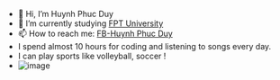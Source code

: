 - 👋 Hi, I’m Huynh Phuc Duy
- 🌱 I’m currently studying [FPT University](https://fpt.edu.vn/) 
- 📫 How to reach me: [FB-Huynh Phuc Duy](https://www.facebook.com/duyhp.se/)
- I spend almost 10 hours for coding and listening to songs every day.
- I can play sports like volleyball, soccer !
- ![image](https://user-images.githubusercontent.com/74224089/113338242-0c212700-9353-11eb-8db0-748039eab079.png)
<!---
duyhp-fpt/duyhp-fpt is a ✨ special ✨ repository because its `README.md` (this file) appears on your GitHub profile.
You can click the Preview link to take a look at your changes.
--->
